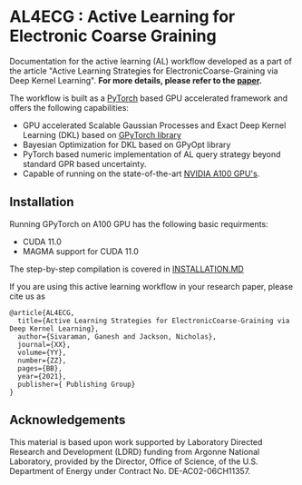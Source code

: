 # AL4ECG : Active Learning for Electronic Coarse Graining 


Documentation for the active learning (AL) workflow developed as a part of the article "Active Learning Strategies for ElectronicCoarse-Graining via Deep Kernel Learning". 
__For more details, please refer to the [paper](https://www.url_to_be_added.com).__


The workflow is built as a [PyTorch](https://pytorch.org) based GPU accelerated framework and offers the following capabilities:

* GPU accelerated Scalable Gaussian Processes and Exact Deep Kernel Learning (DKL) based on [GPyTorch library](https://gpytorch.ai)
* Bayesian Optimization for DKL based on GPyOpt library 
* PyTorch based numeric implementation of AL query strategy beyond standard GPR based uncertainty.
* Capable of running on the state-of-the-art [NVIDIA A100 GPU's](https://www.nvidia.com/en-us/data-center/a100/).

## Installation 

Running GPyTorch on A100 GPU has the following basic requirments:

* CUDA 11.0
* MAGMA support for CUDA 11.0

The step-by-step compilation is covered in [INSTALLATION.MD](https://github.com/TheJacksonLab/ECG_ActiveLearning/blob/main/INSTALLATION.MD)



If you are using this active learning workflow  in your research paper, please cite us as
```
@article{AL4ECG,
  title={Active Learning Strategies for ElectronicCoarse-Graining via Deep Kernel Learning},
  author={Sivaraman, Ganesh and Jackson, Nicholas},
  journal={XX},
  volume={YY},
  number={ZZ},
  pages={BB},
  year={2021},
  publisher={ Publishing Group}
}
```

## Acknowledgements
This  material  is  based  upon  work  supported  by  Laboratory  Directed  Research  and  Development (LDRD) funding from Argonne National Laboratory, provided by the Director, Office of Science, of the U.S. Department of Energy under Contract No. DE-AC02-06CH11357.
